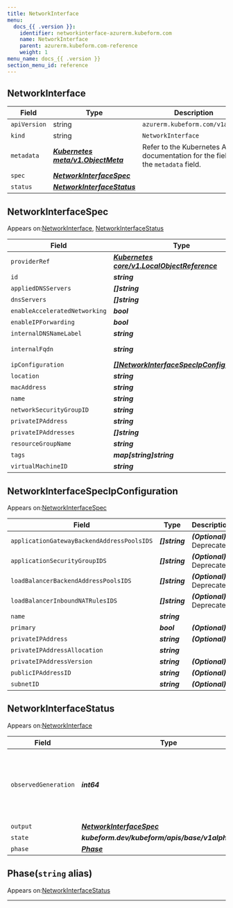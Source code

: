 ```yaml
---
title: NetworkInterface
menu:
  docs_{{ .version }}:
    identifier: networkinterface-azurerm.kubeform.com
    name: NetworkInterface
    parent: azurerm.kubeform.com-reference
    weight: 1
menu_name: docs_{{ .version }}
section_menu_id: reference
---
```


## NetworkInterface
| Field | Type | Description |
| ------ | ----- | ----------- |
| `apiVersion` | string | `azurerm.kubeform.com/v1alpha1` |
|    `kind` | string | `NetworkInterface` |
| `metadata` | ***[Kubernetes meta/v1.ObjectMeta](https://kubernetes.io/docs/reference/generated/kubernetes-api/v1.13/#objectmeta-v1-meta)***|Refer to the Kubernetes API documentation for the fields of the `metadata` field.|
| `spec` | ***[NetworkInterfaceSpec](#networkinterfacespec)***||
| `status` | ***[NetworkInterfaceStatus](#networkinterfacestatus)***||
## NetworkInterfaceSpec

Appears on:[NetworkInterface](#networkinterface), [NetworkInterfaceStatus](#networkinterfacestatus)

| Field | Type | Description |
| ------ | ----- | ----------- |
| `providerRef` | ***[Kubernetes core/v1.LocalObjectReference](https://kubernetes.io/docs/reference/generated/kubernetes-api/v1.13/#localobjectreference-v1-core)***||
| `id` | ***string***||
| `appliedDNSServers` | ***[]string***| ***(Optional)*** |
| `dnsServers` | ***[]string***| ***(Optional)*** |
| `enableAcceleratedNetworking` | ***bool***| ***(Optional)*** |
| `enableIPForwarding` | ***bool***| ***(Optional)*** |
| `internalDNSNameLabel` | ***string***| ***(Optional)*** |
| `internalFqdn` | ***string***| ***(Optional)*** Deprecated|
| `ipConfiguration` | ***[[]NetworkInterfaceSpecIpConfiguration](#networkinterfacespecipconfiguration)***||
| `location` | ***string***||
| `macAddress` | ***string***| ***(Optional)*** |
| `name` | ***string***||
| `networkSecurityGroupID` | ***string***| ***(Optional)*** |
| `privateIPAddress` | ***string***| ***(Optional)*** |
| `privateIPAddresses` | ***[]string***| ***(Optional)*** |
| `resourceGroupName` | ***string***||
| `tags` | ***map[string]string***| ***(Optional)*** |
| `virtualMachineID` | ***string***| ***(Optional)*** |
## NetworkInterfaceSpecIpConfiguration

Appears on:[NetworkInterfaceSpec](#networkinterfacespec)

| Field | Type | Description |
| ------ | ----- | ----------- |
| `applicationGatewayBackendAddressPoolsIDS` | ***[]string***| ***(Optional)*** Deprecated|
| `applicationSecurityGroupIDS` | ***[]string***| ***(Optional)*** Deprecated|
| `loadBalancerBackendAddressPoolsIDS` | ***[]string***| ***(Optional)*** Deprecated|
| `loadBalancerInboundNATRulesIDS` | ***[]string***| ***(Optional)*** Deprecated|
| `name` | ***string***||
| `primary` | ***bool***| ***(Optional)*** |
| `privateIPAddress` | ***string***| ***(Optional)*** |
| `privateIPAddressAllocation` | ***string***||
| `privateIPAddressVersion` | ***string***| ***(Optional)*** |
| `publicIPAddressID` | ***string***| ***(Optional)*** |
| `subnetID` | ***string***| ***(Optional)*** |
## NetworkInterfaceStatus

Appears on:[NetworkInterface](#networkinterface)

| Field | Type | Description |
| ------ | ----- | ----------- |
| `observedGeneration` | ***int64***| ***(Optional)*** Resource generation, which is updated on mutation by the API Server.|
| `output` | ***[NetworkInterfaceSpec](#networkinterfacespec)***| ***(Optional)*** |
| `state` | ***kubeform.dev/kubeform/apis/base/v1alpha1.State***| ***(Optional)*** |
| `phase` | ***[Phase](#phase)***| ***(Optional)*** |
## Phase(`string` alias)

Appears on:[NetworkInterfaceStatus](#networkinterfacestatus)

---
